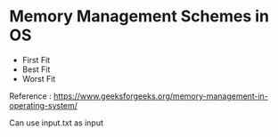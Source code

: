 # Memory Management Schemes in OS

- First Fit
- Best Fit
- Worst Fit

Reference : https://www.geeksforgeeks.org/memory-management-in-operating-system/

Can use input.txt as input
